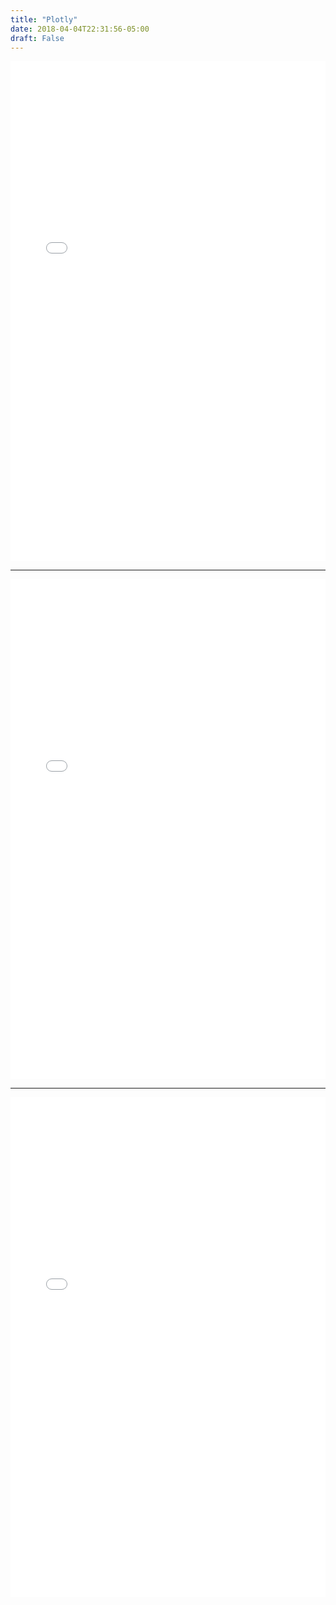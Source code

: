 ```yaml
---
title: "Plotly"
date: 2018-04-04T22:31:56-05:00
draft: False
---
```


<iframe width="100%" height="800" frameborder="0" scrolling="no" src="//plot.ly/~lzemere/23.embed"></iframe>

<hr/>

<iframe width="100%" height="800" frameborder="0" scrolling="no" src="//plot.ly/~Dreamshot/492.embed"></iframe>

<hr/>

<iframe width="100%" height="800" frameborder="0" scrolling="no" src="//plot.ly/~RhettAllain/131.embed"></iframe>